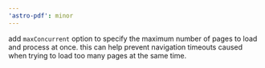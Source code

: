 ```yaml
---
'astro-pdf': minor
---
```


add `maxConcurrent` option to specify the maximum number of pages to load and process at once. this can help prevent navigation timeouts caused when trying to load too many pages at the same time.
